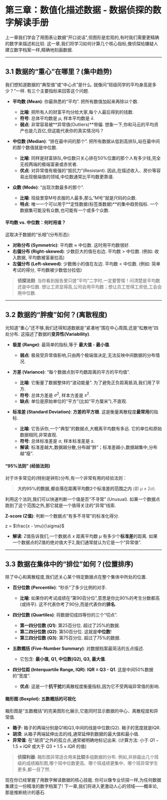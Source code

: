 # 第三章：数值化描述数据 - 数据侦探的数字解读手册

上一章我们学会了用图表让数据“开口说话",但图形是宏观的,有时我们需要更精确的数字来描述和比较. 这一章,我们将学习如何计算几个核心指标,像侦探给嫌疑人建立数字档案一样,精确地刻画数据.

---

## 3.1 数据的“重心”在哪里？(集中趋势)

我们想知道数据的“典型值”或“中心点”是什么. 就像问“班级同学的平均身高是多少？”一样. 有三个主要指标来回答这个问题.

*   **平均数 (Mean)**: 你最熟悉的“平均”. 把所有数值加起来再除以个数.
    *   **比喻**: 把所有人的财富平均分给大家,每个人最后得到的钱数.
    *   **符号**: 总体平均数是 $\mu$, 样本平均数是 $\bar{x}$.
    *   **弱点**: 非常容易被**异常值(Outliers)**带偏. 想象一下,你和马云的平均资产也是几百亿,但这能代表你的真实情况吗？

*   **中位数 (Median)**: “排在最中间的那个”. 把所有数据从低到高排队,站在最中间的那个数值就是中位数.
    *   **比喻**: 同样是财富排队,中位数只关心排在50%位置的那个人有多少钱,完全无视两端的极端富豪或赤贫者.
    *   **优点**: 对异常值有极强的“抵抗力”(Resistant). 因此,在描述收入、房价等容易出现极端值的领域,中位数通常比平均数更靠谱.

*   **众数 (Mode)**: “出现次数最多的那个”.
    *   **比喻**: 班级里穿M号衣服的人最多,那么“M号”就是尺码的众数.
    *   **特点**: 唯一一个可以用于**定性数据(标签类数据)**的集中趋势指标. 一个数据集可能没有众数,也可能有一个或多个众数.

#### 平均数 vs. 中位数：何时用谁？

这取决于数据的“长相”(分布形态):

*   **对称分布 (Symmetric)**: 平均数 ≈ 中位数. 这时用平均数很好.
*   **右偏分布 (Right-skewed)**: 少数巨大的值在右边. 平均数 > 中位数. (例如: 收入数据, 平均数被富豪拉高)
*   **左偏分布 (Left-skewed)**: 少数微小的值在左边. 平均数 < 中位数. (例如: 简单考试的得分, 平均数被少数低分拉低)

> **侦探法则**: 当你看到报告里只提“平均”二字时,一定要警惕！问清楚是平均数还是中位数. 想让工资显得高,公司会用平均数；想让员工觉得工资低,工会会用中位数.

---

## 3.2 数据的“胖瘦”如何？(离散程度)

光知道“重心”还不够,我们还得知道数据是“紧凑地”围在中心周围,还是“松散地”四处分布. 这描述了数据的**变异性(Variability)**.

*   **极差 (Range)**: 最简单的指标,等于 **最大值 - 最小值**.
    *   **弱点**: 极易受异常值影响,只由两个极端值决定,无法反映中间数据的分布情况.

*   **方差 (Variance)**: “每个数据点到平均数距离的平方的平均值”.
    *   **比喻**: 它衡量了数据整体的“波动能量”. 为了避免正负距离抵消,我们用了平方.
    *   **符号**: 总体方差是 $\sigma^2$, 样本方差是 $s^2$.
    *   **缺点**: 单位是原始单位的“平方”(比如“平方厘米”),不直观.

*   **标准差 (Standard Deviation)**: **方差的平方根**. 这是衡量离散程度**最常用**的指标.
    *   **比喻**: 它告诉你,一个“典型”的数据点,大概离平均数有多远. 它的单位和原始数据相同,非常直观.
    *   **符号**: 总体标准差是 $\sigma$, 样本标准差是 $s$.
    *   **解读**: 标准差越大,数据越分散,分布越“胖”；标准差越小,数据越集中,分布越“瘦”.

#### “95%法则” (经验法则)

对于许多常见的(特别是钟形)分布,有一个非常有用的经验法则：

> **大约95%的数据,都会落在距离平均数2个标准差的范围之内** (即 $\mu \pm 2\sigma$). 

利用这个法则,我们可以快速判断一个值是否“不寻常” (Unusual). 如果一个数据点跑到了这个范围之外,那它就是一个值得关注的“异常”线索.

**Z-score (Z值)**: 判断一个数据点“有多不寻常”的标准化得分.

z = $\frac{x - \mu}{\sigma}$

*   **解读**: Z值告诉我们,一个数据点 $x$ 距离平均数 $\mu$ 有多少个**标准差**的距离. 如果一个数据点的Z值的绝对值大于2,我们通常就认为它是一个“异常值”.

---

## 3.3 数据在集体中的“排位”如何？(位置排序)

除了中心和离散程度,我们还关心某个特定数据点在整个集体中所处的位置.

*   **百分位数 (Percentile)**: “秒杀”了多少比例的对手.
    *   **比喻**: 如果你的考试成绩在“第90百分位”,意思是你比90%的考生分数都高(或持平). 这不代表你考了90分,而是代表你的**排名**.

*   **四分位数 (Quartiles)**: 将数据切成四等份的三个“切点”.
    *   **第一四分位数 (Q1)**: 第25百分位. 超过了25%的数据.
    *   **第二四分位数 (Q2)**: 第50百分位. 这就是**中位数**!
    *   **第三四分位数 (Q3)**: 第75百分位. 超过了75%的数据.

*   **五数概括 (Five-Number Summary)**: 对数据档案最简洁的五点描述.
    *   它包含: **最小值, Q1, 中位数(Q2), Q3, 最大值**.

*   **四分位距 (Interquartile Range, IQR)**: **IQR = Q3 - Q1**. 这是中间50%数据的“宽度”.
    *   **优点**: 这是一个**抗干扰**的离散程度衡量指标,因为它不受两端异常值的影响.

#### 箱形图 (Boxplot): 五数概括的可视化

箱形图是“五数概括”的完美图形化展示,它能同时显示数据的中心、离散程度和异常值.

*   **箱子**: 箱子的两端分别是Q1和Q3,中间的线是中位数(Q2). 箱子的宽度就是IQR.
*   **胡须**: 从箱子两端延伸出去的线,通常延伸到数据的最大值和最小值.
*   **异常值**: 在“胡须”之外的孤立点,通常被明确地标记出来. (计算方法: 小于 $Q1 - 1.5 \times IQR$ 或大于 $Q3 + 1.5 \times IQR$ 的值)

> **侦探利器**: 箱形图非常适合用来**比较**多组数据的分布. 例如,并排画出几个班级的成绩箱形图,哪个班中位数更高、哪个班成绩更集中、哪个班异常学生更多,都一目了然.

现在你已经掌握了用数字解读数据的核心技能. 你可以像专业侦探一样,为任何数据集建立一份精准的数字档案了! 下一章,我们将进入更激动人心的领域——概率论,那是推断统计的基石.
